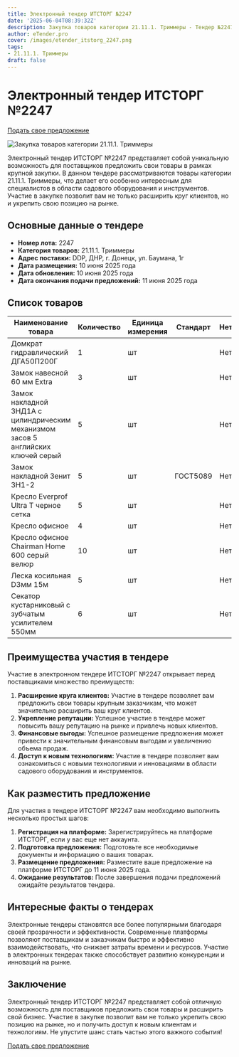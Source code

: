 ```yaml
---
title: Электронный тендер ИТСТОРГ №2247
date: '2025-06-04T08:39:32Z'
description: Закупка товаров категории 21.11.1. Триммеры - Тендер №2247
author: eTender.pro
cover: /images/etender_itstorg_2247.png
tags:
- 21.11.1. Триммеры
draft: false
---
```

# Электронный тендер ИТСТОРГ №2247

[Подать свое предложение](https://itstorg.ru/tender-2247?utm_source=etender)

![Закупка товаров категории 21.11.1. Триммеры](/images/etender_itstorg_2247.png)

Электронный тендер ИТСТОРГ №2247 представляет собой уникальную возможность для поставщиков предложить свои товары в рамках крупной закупки. В данном тендере рассматриваются товары категории 21.11.1. Триммеры, что делает его особенно интересным для специалистов в области садового оборудования и инструментов. Участие в закупке позволит вам не только расширить круг клиентов, но и укрепить свою позицию на рынке.

## Основные данные о тендере

- **Номер лота:** 2247
- **Категория товаров:** 21.11.1. Триммеры
- **Адрес поставки:** DDP, ДНР, г. Донецк, ул. Баумана, 1г
- **Дата размещения:** 10 июня 2025 года
- **Дата обновления:** 10 июня 2025 года
- **Дата окончания подачи предложений:** 11 июня 2025 года

## Список товаров

| Наименование товара                                   | Количество | Единица измерения | Стандарт | Нетто |
|-----------------------------------------------------|------------|-------------------|----------|-------|
| Домкрат гидравлический ДГА50П200Г                    | 1          | шт               |          | Нет    |
| Замок навесной 60 мм Extra                         | 3          | шт               |          | Нет    |
| Замок накладной ЗНД1А с цилиндрическим механизмом засов 5 английских ключей серый | 5          | шт               |          | Нет    |
| Замок накладной Зенит ЗН1-2                        | 5          | шт               | ГОСТ5089 | Нет    |
| Кресло Everprof Ultra T черное сетка                | 5          | шт               |          | Нет    |
| Кресло офисное                                     | 4          | шт               |          | Нет    |
| Кресло офисное Chairman Home 600 серый велюр       | 10         | шт               |          | Нет    |
| Леска косильная D3мм 15м                           | 5          | шт               |          | Нет    |
| Секатор кустарниковый с зубчатым усилителем 550мм | 6          | шт               |          | Нет    |

## Преимущества участия в тендере

Участие в электронном тендере ИТСТОРГ №2247 открывает перед поставщиками множество преимуществ:

1. **Расширение круга клиентов:** Участие в тендере позволяет вам предложить свои товары крупным заказчикам, что может значительно расширить ваш круг клиентов.
2. **Укрепление репутации:** Успешное участие в тендере может повысить вашу репутацию на рынке и привлечь новых клиентов.
3. **Финансовые выгоды:** Успешное размещение предложения может привести к значительным финансовым выгодам и увеличению объема продаж.
4. **Доступ к новым технологиям:** Участие в тендере позволяет вам ознакомиться с новыми технологиями и инновациями в области садового оборудования и инструментов.

## Как разместить предложение

Для участия в тендере ИТСТОРГ №2247 вам необходимо выполнить несколько простых шагов:

1. **Регистрация на платформе:** Зарегистрируйтесь на платформе ИТСТОРГ, если у вас еще нет аккаунта.
2. **Подготовка предложения:** Подготовьте все необходимые документы и информацию о ваших товарах.
3. **Размещение предложения:** Разместите ваше предложение на платформе ИТСТОРГ до 11 июня 2025 года.
4. **Ожидание результатов:** После завершения подачи предложений ожидайте результатов тендера.

## Интересные факты о тендерах

Электронные тендеры становятся все более популярными благодаря своей прозрачности и эффективности. Современные платформы позволяют поставщикам и заказчикам быстро и эффективно взаимодействовать, что снижает затраты времени и ресурсов. Участие в электронных тендерах также способствует развитию конкуренции и инноваций на рынке.

## Заключение

Электронный тендер ИТСТОРГ №2247 представляет собой отличную возможность для поставщиков предложить свои товары и расширить свой бизнес. Участие в закупке позволит вам не только укрепить свою позицию на рынке, но и получить доступ к новым клиентам и технологиям. Не упустите шанс стать частью этого важного события!

[Подать свое предложение](https://itstorg.ru/tender-2247?utm_source=etender)